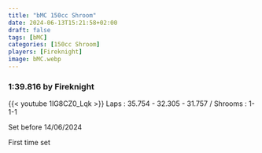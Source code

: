 ```yaml
---
title: "bMC 150cc Shroom"
date: 2024-06-13T15:21:58+02:00
draft: false
tags: [bMC]
categories: [150cc Shroom]
players: [Fireknight]
image: bMC.webp
---
```

### 1:39.816 by Fireknight

{{< youtube 1IG8CZ0_Lqk >}}
Laps : 35.754 - 32.305 - 31.757 /
Shrooms : 1-1-1

Set before 14/06/2024

First time set